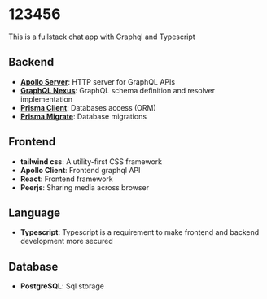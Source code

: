 # 123456

This is a fullstack chat app with Graphql and Typescript

## Backend

- [**Apollo Server**](https://github.com/apollographql/apollo-server): HTTP server for GraphQL APIs
- [**GraphQL Nexus**](https://nexusjs.org/docs/): GraphQL schema definition and resolver implementation
- [**Prisma Client**](https://www.prisma.io/docs/concepts/components/prisma-client): Databases access (ORM)
- [**Prisma Migrate**](https://www.prisma.io/docs/concepts/components/prisma-migrate): Database migrations

## Frontend

- **tailwind css**: A utility-first CSS framework
- **Apollo Client**: Frontend graphql API
- **React**: Frontend framework
- **Peerjs**: Sharing media across browser

## Language

- **Typescript**: Typescript is a requirement to make frontend and backend development more secured

## Database

- **PostgreSQL**: Sql storage
